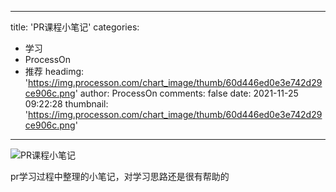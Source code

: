 
---
title: 'PR课程小笔记'
categories: 
 - 学习
 - ProcessOn
 - 推荐
headimg: 'https://img.processon.com/chart_image/thumb/60d446ed0e3e742d29ce906c.png'
author: ProcessOn
comments: false
date: 2021-11-25 09:22:28
thumbnail: 'https://img.processon.com/chart_image/thumb/60d446ed0e3e742d29ce906c.png'
---

<div>   
<img class="thumb" alt="PR课程小笔记" src="https://img.processon.com/chart_image/thumb/60d446ed0e3e742d29ce906c.png" referrerpolicy="no-referrer">
<p>pr学习过程中整理的小笔记，对学习思路还是很有帮助的</p>  
</div>
            